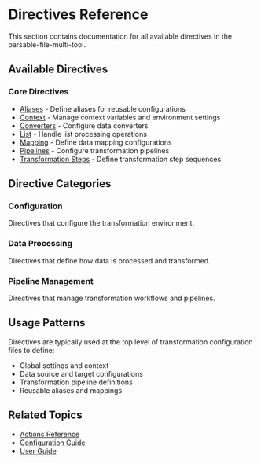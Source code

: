 # Directives Reference

This section contains documentation for all available directives in the parsable-file-multi-tool.

## Available Directives

### Core Directives
- [Aliases](../../directives/aliases.md) - Define aliases for reusable configurations
- [Context](../../directives/context.md) - Manage context variables and environment settings
- [Converters](../../directives/converters.md) - Configure data converters
- [List](../../directives/list.md) - Handle list processing operations
- [Mapping](../../directives/mapping.md) - Define data mapping configurations
- [Pipelines](../../directives/pipelines.md) - Configure transformation pipelines
- [Transformation Steps](../../directives/transformation_steps.md) - Define transformation step sequences

## Directive Categories

### Configuration
Directives that configure the transformation environment.

### Data Processing
Directives that define how data is processed and transformed.

### Pipeline Management
Directives that manage transformation workflows and pipelines.

## Usage Patterns

Directives are typically used at the top level of transformation configuration files to define:

- Global settings and context
- Data source and target configurations
- Transformation pipeline definitions
- Reusable aliases and mappings

## Related Topics

- [Actions Reference](../actions/)
- [Configuration Guide](../../../../getting-started/configuration.md)
- [User Guide](../../../../user-guide/)